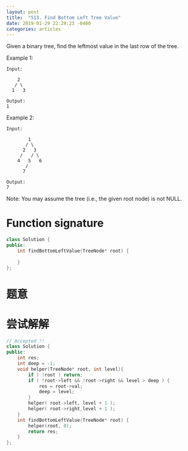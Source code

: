 ```yaml
---
layout: post
title:  "513. Find Bottom Left Tree Value"
date: 2019-01-29 22:29:23 -0400
categories: articles
---
```

Given a binary tree, find the leftmost value in the last row of the tree.

Example 1:
```
Input:

    2
   / \
  1   3

Output:
1
```
Example 2: 
```
Input:

        1
       / \
      2   3
     /   / \
    4   5   6
       /
      7

Output:
7
```
Note: You may assume the tree (i.e., the given root node) is not NULL.
# Function signature
```c++
class Solution {
public:
    int findBottomLeftValue(TreeNode* root) {
        
    }
};
```
# 题意

# 尝试解解
```c++
// Accepted !!
class Solution {
public:
    int res;
    int deep = -1;
    void helper(TreeNode* root, int level){
        if ( !root ) return;
        if ( !root->left && !root->right && level > deep ) {
            res = root->val;
            deep = level;
        }
        helper( root->left, level + 1 );
        helper( root->right,level + 1 );
    }
    int findBottomLeftValue(TreeNode* root) {
        helper(root, 0);
        return res;
    }
};
```